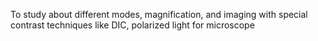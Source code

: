 To study about different modes, magnification, and imaging with special contrast techniques like DIC, polarized light for microscope 